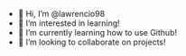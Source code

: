 - 👋 Hi, I’m @lawrencio98
- 👀 I’m interested in learning!
- 🌱 I’m currently learning how to use Github!
- 💞️ I’m looking to collaborate on projects!

<!---
lawrencio98/lawrencio98 is a ✨ special ✨ repository because its `README.md` (this file) appears on your GitHub profile.
You can click the Preview link to take a look at your changes.
--->
